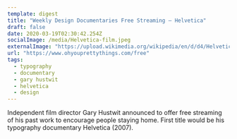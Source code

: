 ```yaml
---
template: digest
title: "Weekly Design Documentaries Free Streaming — Helvetica"
draft: false
date: 2020-03-19T02:30:42.254Z
socialImage: /media/Helvetica-film.jpeg
externalImage: "https://upload.wikimedia.org/wikipedia/en/d/d4/Helvetica-film.JPG"
url: "https://www.ohyouprettythings.com/free"
tags:
  - typography
  - documentary
  - gary hustwit
  - helvetica
  - design
---
```


Independent film director Gary Hustwit announced to offer free streaming of his past work to encourage people staying home. First title would be his typography documentary Helvetica (2007).
